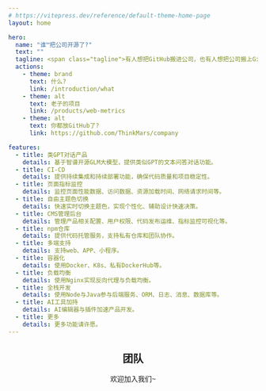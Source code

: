 ```yaml
---
# https://vitepress.dev/reference/default-theme-home-page
layout: home

hero:
  name: "谁™把公司开源了?"
  text: ""
  tagline: <span class="tagline">有人想把GitHub搬进公司，也有人想把公司搬上GitHub</span>
  actions:
    - theme: brand
      text: 什么?
      link: /introduction/what
    - theme: alt
      text: 老子的项目
      link: /products/web-metrics
    - theme: alt
      text: 你都放GitHub了?
      link: https://github.com/ThinkMars/company

features:
  - title: 类GPT对话产品
    details: 基于智谱开源GLM大模型，提供类似GPT的文本问答对话功能。
  - title: CI-CD
    details: 提供持续集成和持续部署功能，确保代码质量和项目稳定性。
  - title: 页面指标监控
    details: 监控页面性能数据、访问数据、资源加载时间、网络请求时间等。
  - title: 自由主题色切换
    details: 快速实时切换主题色，实现个性化、辅助设计快速决策。
  - title: CMS管理后台
    details: 管理产品相关配置、用户权限、代码发布运维、指标监控可视化等。
  - title: npm仓库
    details: 提供代码托管服务，支持私有仓库和团队协作。
  - title: 多端支持
    details: 支持web、APP、小程序。
  - title: 容器化
    details: 使用Docker、K8s、私有DockerHub等。
  - title: 负载均衡
    details: 使用Nginx实现反向代理与负载均衡。
  - title: 全栈开发
    details: 使用Node与Java参与后端服务、ORM、日志、消息、数据库等。
  - title: AI工具加持
    details: AI编辑器与插件加速产品开发。
  - title: 更多
    details: 更多功能请许愿。
---
```


<!-- 全局样式 -->
<style>
:root {
  --vp-home-hero-name-color: transparent;
  --vp-home-hero-name-background: -webkit-linear-gradient(120deg, #14C9C9, #9254DE);
  --vp-c-brand-3: #9254DE;
  --vp-c-brand-2: rgba(146, 84, 222, 0.8);
  --vp-c-brand-1: #9254DE;
}

.tagline {
  font-family: 'Monaco';
  font-style: italic;
  font-size: 18px;
  color: #909399;
}

body {
  font-family: 'Monaco', sans-serif, system-ui, 'Microsoft YaHei';
}
</style>

<!-- 团队 -->
<script setup>
import { VPTeamMembers } from 'vitepress/theme'

const members = [
  {
    avatar: 'https://avatars.githubusercontent.com/u/48544820?v=4',
    name: 'ThinkMars',
    // title: 'Creator',
    links: [
      { icon: 'github', link: 'https://github.com/ThinkMars' },
      { icon: 'juejin', link: 'https://juejin.cn/user/3879490951318654' }
    ]
  },
]
</script>

<h2 align="center">团队</h2>
<p align="center">欢迎加入我们~</p>
<p align="center">
  <VPTeamMembers size="small" :members="members" />
</p>
